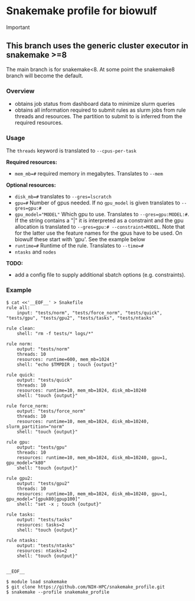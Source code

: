 
Snakemake profile for biowulf
================================================================================

> [!IMPORTANT]
>
> ## This branch uses the generic cluster executor in snakemake >=8
> 
> The main branch is for snakemake<8. At some point the snakemake8
> branch will become the default.



### Overview
- obtains job status from dashboard data to minimize slurm queries
- obtains all information required to submit rules as slurm jobs from rule
  threads and resources. The partition to submit to is inferred from the
  required resources.

### Usage

The `threads` keyword is translated to `--cpus-per-task`

**Required resources:**
- `mem_mb=#` required memory in megabytes. Translates to `--mem`
 
**Optional resources:** 
- `disk_mb=#` translates to `--gres=lscratch`
- `gpu=#` Number of gpus needed. If no `gpu_model` is given translates to `--gres=gpu:#`
- `gpu_model="MODEL"` Which gpu to use. Translates to `--gres=gpu:MODEL:#`. If the string contains
  a "|" it is interpreted as a constraint and the gpu allocation is translated to 
  `--gres=gpu:# --constraint=MODEL`. Note that for the latter use the feature names for the
  gpus have to be used. On biowulf these start with 'gpu'. See the example below
- `runtime=#` Runtime of the rule. Translates to `--time=#`
- `ntasks` and `nodes`


**TODO:**
- add a config file to supply additional sbatch options (e.g. constraints).


### Example

```console
$ cat <<'__EOF__' > Snakefile
rule all:
    input: "tests/norm", "tests/force_norm", "tests/quick", "tests/gpu", "tests/gpu2", "tests/tasks", "tests/ntasks"

rule clean:
    shell: "rm -f tests/* logs/*"

rule norm:
    output: "tests/norm"
    threads: 10
    resources: runtime=600, mem_mb=1024
    shell: "echo $TMPDIR ; touch {output}"

rule quick:
    output: "tests/quick"
    threads: 10
    resources: runtime=10, mem_mb=1024, disk_mb=10240
    shell: "touch {output}"

rule force_norm:
    output: "tests/force_norm"
    threads: 10
    resources: runtime=10, mem_mb=1024, disk_mb=10240, slurm_partition="norm"
    shell: "touch {output}"

rule gpu:
    output: "tests/gpu"
    threads: 10
    resources: runtime=10, mem_mb=1024, disk_mb=10240, gpu=1, gpu_model="k80"
    shell: "touch {output}"

rule gpu2:
    output: "tests/gpu2"
    threads: 10
    resources: runtime=10, mem_mb=1024, disk_mb=10240, gpu=1, gpu_model="[gpuk80|gpup100]"
    shell: "set -x ; touch {output}"

rule tasks:
    output: "tests/tasks"
    resources: tasks=2
    shell: "touch {output}"

rule ntasks:
    output: "tests/ntasks"
    resources: ntasks=2
    shell: "touch {output}"


__EOF__

$ module load snakemake
$ git clone https://github.com/NIH-HPC/snakemake_profile.git
$ snakemake --profile snakemake_profile
```
